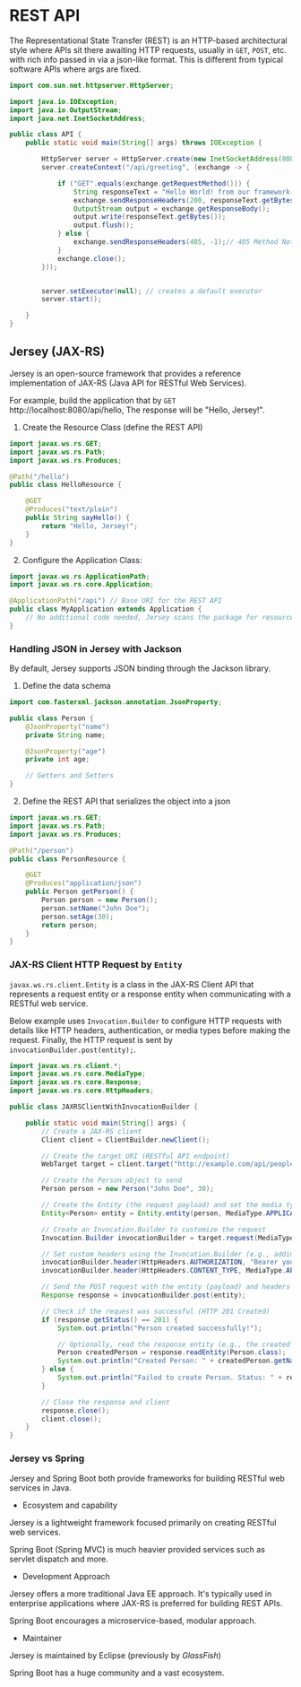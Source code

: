# REST API

The Representational State Transfer (REST) is an HTTP-based architectural style where APIs sit there awaiting HTTP requests, usually in `GET`, `POST`, etc. with rich info passed in via a json-like format.
This is different from typical software APIs where args are fixed.

```java
import com.sun.net.httpserver.HttpServer;

import java.io.IOException;
import java.io.OutputStream;
import java.net.InetSocketAddress;

public class API {
    public static void main(String[] args) throws IOException {

        HttpServer server = HttpServer.create(new InetSocketAddress(8080), 0);
        server.createContext("/api/greeting", (exchange -> {

            if ("GET".equals(exchange.getRequestMethod())) {
                String responseText = "Hello World! from our framework-less REST API\n";
                exchange.sendResponseHeaders(200, responseText.getBytes().length);
                OutputStream output = exchange.getResponseBody();
                output.write(responseText.getBytes());
                output.flush();
            } else {
                exchange.sendResponseHeaders(405, -1);// 405 Method Not Allowed
            }
            exchange.close();
        }));


        server.setExecutor(null); // creates a default executor
        server.start();

    }
}
```

## Jersey (JAX-RS)

Jersey is an open-source framework that provides a reference implementation of JAX-RS (Java API for RESTful Web Services).

For example, build the application that by `GET` http://localhost:8080/api/hello, The response will be "Hello, Jersey!".

1. Create the Resource Class (define the REST API)

```java
import javax.ws.rs.GET;
import javax.ws.rs.Path;
import javax.ws.rs.Produces;

@Path("/hello")
public class HelloResource {

    @GET
    @Produces("text/plain")
    public String sayHello() {
        return "Hello, Jersey!";
    }
}
```

2. Configure the Application Class:

```java
import javax.ws.rs.ApplicationPath;
import javax.ws.rs.core.Application;

@ApplicationPath("/api") // Base URI for the REST API
public class MyApplication extends Application {
    // No additional code needed, Jersey scans the package for resources
}
```

### Handling JSON in Jersey with Jackson

By default, Jersey supports JSON binding through the Jackson library.

1. Define the data schema

```java
import com.fasterxml.jackson.annotation.JsonProperty;

public class Person {
    @JsonProperty("name")
    private String name;

    @JsonProperty("age")
    private int age;

    // Getters and Setters
}
```

2. Define the REST API that serializes the object into a json

```java
import javax.ws.rs.GET;
import javax.ws.rs.Path;
import javax.ws.rs.Produces;

@Path("/person")
public class PersonResource {

    @GET
    @Produces("application/json")
    public Person getPerson() {
        Person person = new Person();
        person.setName("John Doe");
        person.setAge(30);
        return person;
    }
}
```

### JAX-RS Client HTTP Request by `Entity`

`javax.ws.rs.client.Entity` is a class in the JAX-RS Client API that represents a request entity or a response entity when communicating with a RESTful web service.

Below example uses `Invocation.Builder` to configure HTTP requests with details like HTTP headers, authentication, or media types before making the request.
Finally, the HTTP request is sent by `invocationBuilder.post(entity);`.

```java
import javax.ws.rs.client.*;
import javax.ws.rs.core.MediaType;
import javax.ws.rs.core.Response;
import javax.ws.rs.core.HttpHeaders;

public class JAXRSClientWithInvocationBuilder {

    public static void main(String[] args) {
        // Create a JAX-RS client
        Client client = ClientBuilder.newClient();

        // Create the target URI (RESTful API endpoint)
        WebTarget target = client.target("http://example.com/api/people");

        // Create the Person object to send
        Person person = new Person("John Doe", 30);

        // Create the Entity (the request payload) and set the media type to JSON
        Entity<Person> entity = Entity.entity(person, MediaType.APPLICATION_JSON);

        // Create an Invocation.Builder to customize the request
        Invocation.Builder invocationBuilder = target.request(MediaType.APPLICATION_JSON);

        // Set custom headers using the Invocation.Builder (e.g., adding an authorization header)
        invocationBuilder.header(HttpHeaders.AUTHORIZATION, "Bearer your_token_here");
        invocationBuilder.header(HttpHeaders.CONTENT_TYPE, MediaType.APPLICATION_JSON);

        // Send the POST request with the entity (payload) and headers
        Response response = invocationBuilder.post(entity);

        // Check if the request was successful (HTTP 201 Created)
        if (response.getStatus() == 201) {
            System.out.println("Person created successfully!");

            // Optionally, read the response entity (e.g., the created person data)
            Person createdPerson = response.readEntity(Person.class);
            System.out.println("Created Person: " + createdPerson.getName() + ", Age: " + createdPerson.getAge());
        } else {
            System.out.println("Failed to create Person. Status: " + response.getStatus());
        }

        // Close the response and client
        response.close();
        client.close();
    }
}
```

### Jersey vs Spring

Jersey and Spring Boot both provide frameworks for building RESTful web services in Java.

* Ecosystem and capability

Jersey is a lightweight framework focused primarily on creating RESTful web services.

Spring Boot (Spring MVC) is much heavier provided services such as servlet dispatch and more.

* Development Approach

Jersey offers a more traditional Java EE approach. It's typically used in enterprise applications where JAX-RS is preferred for building REST APIs.

Spring Boot encourages a microservice-based, modular approach.

* Maintainer

Jersey is maintained by Eclipse (previously by *GlassFish*)

Spring Boot has a huge community and a vast ecosystem.
